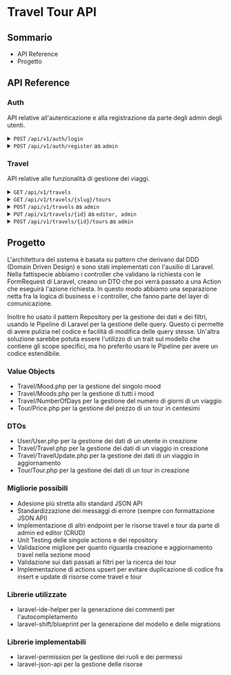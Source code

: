 # Travel Tour API
## Sommario
 
- API Reference
- Progetto

## API Reference

### Auth
API relative all'autenticazione e alla registrazione da parte degli admin degli utenti.

<details>
    <summary><code>POST</code> <code>/api/v1/auth/login</code></summary>

##### Request
```json
{
    "email": "string",
    "password": "string"
}
```

##### Responses
| Code | Description                   | Contents                 |
|------|-------------------------------|--------------------------|
| 200  | Login effettuato con successo | access_token, token_type |
| 401  | Errore nella richiesta        |                          |
| 404  | Utente non trovato            |                          |

</details>

<details>
    <summary><code>POST</code> <code>/api/v1/auth/register</code> as <code>admin</code></summary>

##### Request
```json
{
    "name": "string",
    "email": "string",
    "password": "string"
}
```

##### Responses
| Code | Description                | Contents        |
|------|----------------------------|-----------------|
| 201  | Utente creato con successo | id, name, email |
| 422  | Errore nella richiesta     |                 |
| 403  | Utente non autorizzato     |                 |
</details>

### Travel
API relative alle funzionalità di gestione dei viaggi.

<details>
    <summary><code>GET</code> <code>/api/v1/travels</code></summary>

##### Responses
| Code | Description               | 
|------|---------------------------|
| 200  | Lista dei viaggi paginata | 
</details>

<details>
    <summary><code>GET</code> <code>/api/v1/travels/{slug}/tours</code></summary>

##### Query Parameters

| Name      | Type   | Description                                            |
|-----------|--------|--------------------------------------------------------|
| dateFrom  | date   | Data in formato Y-m-d per filtrare la data di partenza |
| dateTo    | date   | Data in formato Y-m-d per filtrare la data di partenza |
| priceFrom | int    | Prezzo minimo per filtrare i tour                      |
| priceTo   | int    | Prezzo massimo per filtrare i tour                     |
| priceSort | string | Ordinamento prezzo                                     |
</details>

<details>
    <summary><code>POST</code> <code>/api/v1/travels</code> as <code>admin</code></summary>

##### Request

```json
{
    "name": "string",
    "slug": "string|null",
    "description": "string",
    "isPublic": "boolean",
    "numberOfDays": "int",
    "moods": {
        "mood": "mood_value"
    }
}
```

##### Responses
| Code | Description            | Contents                                               |
|------|------------------------|--------------------------------------------------------|
| 201  | Viaggio creato         | name, slug, description, isPublic, numberOfDays, moods |
| 422  | Errore nella richiesta |                                                        |
| 403  | Utente non autorizzato |                                                        |
</details>

<details>
    <summary><code>PUT</code> <code>/api/v1/travels/{id}</code> as <code>editor, admin</code></summary>

##### Request
```json
{
    "name": "string|null",
    "slug": "string|null",
    "description": "string|null",
    "isPublic": "boolean|null",
    "numberOfDays": "int|null",
    "moods": {
        "mood": "mood_value"
    }
}
```
##### Responses

| Code | Description            | Contents                                               |
|------|------------------------|--------------------------------------------------------|
| 200  | Viaggio aggiornato     | name, slug, description, isPublic, numberOfDays, moods |
| 422  | Errore nella richiesta |                                                        |
| 403  | Utente non autorizzato |                                                        |
</details>

<details>
    <summary><code>POST</code> <code>/api/v1/travels/{id}/tours</code> as <code>admin</code></summary>

##### Request
```json
{
    "name": "string",
    "startingDate": "date",
    "endingDate": "date",
    "price": "int"
}
```

##### Responses
| Code | Description            | Contents                                  |
|------|------------------------|-------------------------------------------|
| 201  | Tour creato            | id, name, startingDate, endingDate, price |
| 422  | Errore nella richiesta |                                           |
| 403  | Utente non autorizzato |                                           |
</details>

## Progetto

L'architettura del sistema è basata su pattern che derivano dal DDD (Domain Driven Design) e sono stati implementati con l'ausilio di Laravel. Nella fattispecie abbiamo i 
controller che validano la richiesta con le FormRequest di Laravel, creano un DTO che poi verrà passato a una Action che eseguirà l'azione richiesta. In questo modo abbiamo una
separazione netta fra la logica di business e i controller, che fanno parte del layer di comunicazione.

Inoltre ho usato il pattern Repository per la gestione dei dati e dei filtri, usando le Pipeline di Laravel per la gestione delle query. Questo ci permette di avere pulizia nel codice
e facilità di modifica delle query stesse. Un'altra soluzione sarebbe potuta essere l'utilizzo di un trait sul modello che contiene gli scope specifici, ma ho preferito usare le Pipeline
per avere un codice estendibile.

### Value Objects
- Travel/Mood.php per la gestione del singolo mood
- Travel/Moods.php per la gestione di tutti i mood
- Travel/NumberOfDays per la gestione del numero di giorni di un viaggio
- Tour/Price.php per la gestione del prezzo di un tour in centesimi

### DTOs
- User/User.php per la gestione dei dati di un utente in creazione
- Travel/Travel.php per la gestione dei dati di un viaggio in creazione
- Travel/TravelUpdate.php per la gestione dei dati di un viaggio in aggiornamento
- Tour/Tour.php per la gestione dei dati di un tour in creazione

### Migliorie possibili
- Adesione più stretta allo standard JSON API
- Standardizzazione dei messaggi di errore (sempre con formattazione JSON API)
- Implementazione di altri endpoint per le risorse travel e tour da parte di admin ed editor (CRUD)
- Unit Testing delle singole actions e dei repository 
- Validazione migliore per quanto riguarda creazione e aggiornamento travel nella sezione mood
- Validazione sui dati passati ai filtri per la ricerca dei tour
- Implementazione di actions upsert per evitare duplicazione di codice fra insert e update di risorse come travel e tour

### Librerie utilizzate
- laravel-ide-helper per la generazione dei commenti per l'autocompletamento
- laravel-shift/blueprint per la generazione del modello e delle migrations

### Librerie implementabili
- laravel-permission per la gestione dei ruoli e dei permessi
- laravel-json-api per la gestione delle risorse

